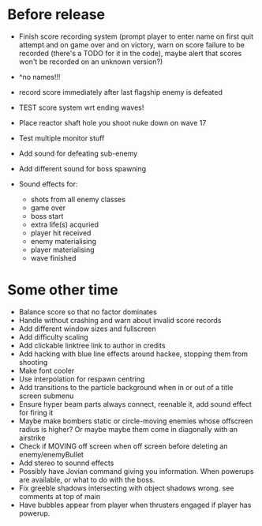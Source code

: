 # Before release

- Finish score recording system (prompt player to enter name on first quit attempt and on game over and on victory, warn on score failure to be recorded (there's a TODO for it in the code), maybe alert that scores won't be recorded on an unknown version?)
- ^no names!!!
- record score immediately after last flagship enemy is defeated
- TEST score system wrt ending waves!
- Place reactor shaft hole you shoot nuke down on wave 17

- Test multiple monitor stuff

- Add sound for defeating sub-enemy
- Add different sound for boss spawning
- Sound effects for:
	- shots from all enemy classes
	- game over
	- boss start
	- extra life(s) acquried
	- player hit received
	- enemy materialising
	- player materialising
	- wave finished

# Some other time

- Balance score so that no factor dominates
- Handle without crashing and warn about invalid score records
- Add different window sizes and fullscreen
- Add difficulty scaling
- Add clickable linktree link to author in credits
- Add hacking with blue line effects around hackee, stopping them from shooting
- Make font cooler
- Use interpolation for respawn centring
- Add transitions to the particle background when in or out of a title screen submenu
- Ensure hyper beam parts always connect, reenable it, add sound effect for firing it
- Maybe make bombers static or circle-moving enemies whose offscreen radius is higher? Or maybe maybe them come in diagonally with an airstrike
- Check if MOVING off screen when off screen before deleting an enemy/enemyBullet
- Add stereo to sounnd effects
- Possibly have Jovian command giving you information. When powerups are available, or what to do with the boss.
- Fix greeble shadows intersecting with object shadows wrong. see comments at top of main
- Have bubbles appear from player when thrusters engaged if player has powerup.
